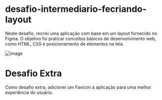 # desafio-intermediario-fecriando-layout

Neste desafio, recriei uma aplicação com base em um layout fornecido no Figma. O objetivo foi praticar conceitos básicos de desenvolvimento web, como HTML, CSS e posicionamento de elementos na tela.

![image](https://github.com/MatheusNerisRocha/desafio-intermediario-fecriando-layout/assets/166330932/0781aee6-cd36-4490-b923-62b1c7f85dae)

# Desafio Extra

Como desafio extra, adicionei um Favicon à aplicação para uma melhor experiência do usuário.
